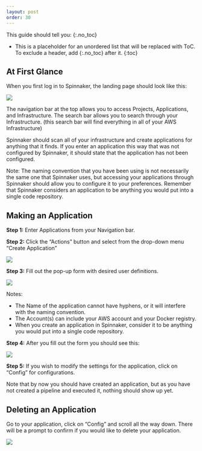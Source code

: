 ```yaml
---
layout: post
order: 30
---
```


This guide should tell you:
{:.no_toc}
* This is a placeholder for an unordered list that will be replaced with ToC. To exclude a header, add {:.no_toc} after it.
{:toc}


## At First Glance

When you first log in to Spinnaker, the landing page should look like this:

![](https://d2ddoduugvun08.cloudfront.net/items/2z1u24101u2v463O3u1M/Image%202017-03-24%20at%203.15.34%20PM.png)

The navigation bar at the top allows you to access Projects, Applications, and Infrastructure.
The search bar allows you to search through your Infrastructure. 
(this search bar will find everything in all of your AWS Infrastructure) 

Spinnaker should scan all of your infrastructure and create applications for anything that it finds. 
If you enter an application this way that was not configured by Spinnaker, it should state that the application has not been configured. 

Note: The naming convention that you have been using is not necessarily the same one that Spinnaker uses, but accessing your applications through Spinnaker should allow you to configure it to your preferences.
Remember that Spinnaker considers an application to be anything you would put into a single code repository.


## Making an Application

**Step 1:** Enter Applications from your Navigation bar. 

**Step 2:** Click the “Actions” button and select from the drop-down menu “Create Application”

![](https://d2ddoduugvun08.cloudfront.net/items/0H383p1h120p1D2n2y19/Image%202017-03-24%20at%203.20.41%20PM.png)

**Step 3:** Fill out the pop-up form with desired user definitions.

![](https://d2ddoduugvun08.cloudfront.net/items/2B3k3E2o3h442H0x2U3S/Image%202017-03-24%20at%203.22.30%20PM.png)

Notes: 

- The Name of the application cannot have hyphens, or it will interfere with the naming convention.
- The Account(s) can include your AWS account and your Docker registry.
- When you create an application in Spinnaker, consider it to be anything you would put into a single code repository. 

**Step 4:** After you fill out the form you should see this:

![](https://d2ddoduugvun08.cloudfront.net/items/2T1h1b1c052n2x1g1R1y/Image%202017-03-24%20at%203.26.40%20PM.png)

**Step 5:** If you wish to modify the settings for the application, click on “Config” for configurations.

Note that by now you should have created an application, but as you have not created a pipeline and executed it, nothing should show up yet.


## Deleting an Application

Go to your application, click on “Config” and scroll all the way down. There will be a prompt to confirm if you would like to delete your application. 

![](https://d2ddoduugvun08.cloudfront.net/items/2v0j1E0A1p06461K0A1c/Image%202017-03-24%20at%203.28.14%20PM.png)
